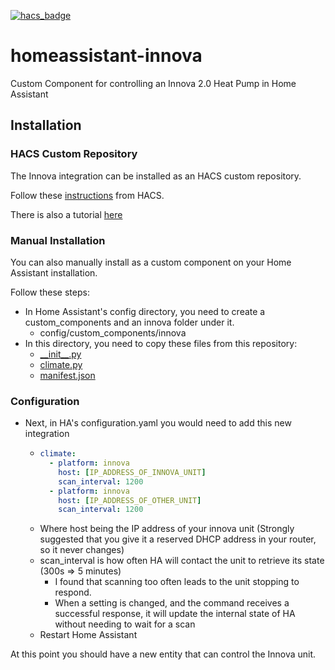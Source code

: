[![hacs_badge](https://img.shields.io/badge/HACS-Custom-41BDF5.svg?style=for-the-badge)](https://github.com/hacs/integration)

# homeassistant-innova

Custom Component for controlling an Innova 2.0 Heat Pump in Home Assistant

## Installation

### HACS Custom Repository

The Innova integration can be installed as an HACS custom repository.

Follow these [instructions](https://hacs.xyz/docs/faq/custom_repositories) from HACS.

There is also a tutorial [here](https://codingcyclist.medium.com/how-to-install-any-custom-component-from-github-in-less-than-5-minutes-ad84e6dc56ff)

### Manual Installation

You can also manually install as a custom component on your Home Assistant installation.

Follow these steps:

* In Home Assistant's config directory, you need to create a custom_components and an innova folder under it.
  * config/custom_components/innova
* In this directory, you need to copy these files from this repository:
  * [\_\_init\_\_.py](custom_components/innova/__init__.py)
  * [climate.py](custom_components/innova/climate.py)
  * [manifest.json](custom_components/innova/manifest.json)

### Configuration

* Next, in HA's configuration.yaml you would need to add this new integration
  * ``` yaml
    climate:
      - platform: innova
        host: [IP_ADDRESS_OF_INNOVA_UNIT]
        scan_interval: 1200
      - platform: innova
        host: [IP_ADDRESS_OF_OTHER_UNIT]
        scan_interval: 1200
    ```
  * Where host being the IP address of your innova unit (Strongly suggested that you give it a reserved DHCP address in your router, so it never changes)
  * scan_interval is how often HA will contact the unit to retrieve its state (300s => 5 minutes)
    * I found that scanning too often leads to the unit stopping to respond.
    * When a setting is changed, and the command receives a successful response, it will update the internal state of HA without needing to wait for a scan
  * Restart Home Assistant


At this point you should have a new entity that can control the Innova unit.
